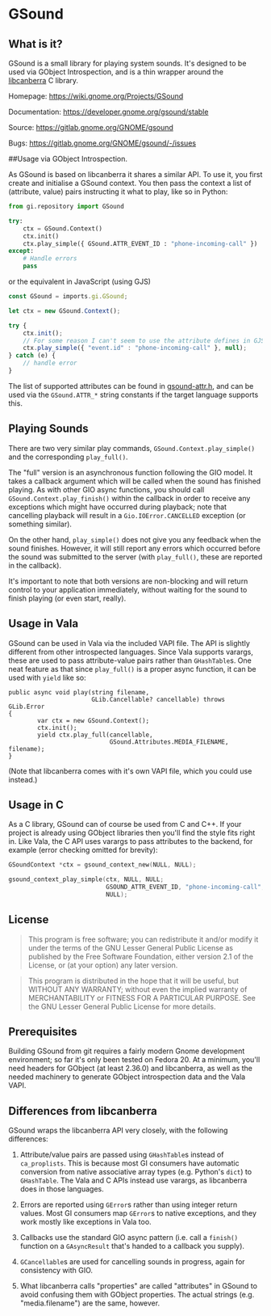 GSound
======

What is it?
-----------

GSound is a small library for playing system sounds. It's designed to be
used via GObject Introspection, and is a thin wrapper around the [libcanberra](http://0pointer.de/lennart/projects/libcanberra/) C library.

Homepage: https://wiki.gnome.org/Projects/GSound

Documentation: https://developer.gnome.org/gsound/stable

Source: https://gitlab.gnome.org/GNOME/gsound

Bugs: https://gitlab.gnome.org/GNOME/gsound/-/issues

##Usage via GObject Introspection.

As GSound is based on libcanberra it shares a similar API. To use it,
you first create and initialise a GSound context. You then pass the
context a list of (attribute, value) pairs instructing it what to play,
like so in Python:

```Python
from gi.repository import GSound

try:
    ctx = GSound.Context()
    ctx.init()
    ctx.play_simple({ GSound.ATTR_EVENT_ID : "phone-incoming-call" })
except:
    # Handle errors
    pass
```

or the equivalent in JavaScript (using GJS)

```JavaScript
const GSound = imports.gi.GSound;

let ctx = new GSound.Context();

try {
    ctx.init();
    // For some reason I can't seem to use the attribute defines in GJS
    ctx.play_simple({ "event.id" : "phone-incoming-call" }, null);
} catch (e) {
    // handle error
}
```

The list of supported attributes can be found in 
[gsound-attr.h](https://developer.gnome.org/gsound/stable/gsound-GSound-Attributes.html),
and can be used via the `GSound.ATTR_*` string constants if the target
language supports this.

Playing Sounds
--------------

There are two very similar play commands, `GSound.Context.play_simple()`
and the corresponding `play_full()`.

The "full" version is an asynchronous function following the GIO model.
It takes a callback argument which will be called when the sound has
finished playing. As with other GIO async functions, you should call
`GSound.Context.play_finish()` within the callback in order to receive
any exceptions which might have occurred during playback; note that
cancelling playback will result in a `Gio.IOError.CANCELLED` exception
(or something similar).

On the other hand, `play_simple()` does not give you any feedback when
the sound finishes. However, it will still report any errors which
occurred before the sound was submitted to the server (with
`play_full()`, these are reported in the callback).

It's important to note that both versions are non-blocking and will
return control to your application immediately, without waiting for the
sound to finish playing (or even start, really).

Usage in Vala
-------------

GSound can be used in Vala via the included VAPI file. The API is
slightly different from other introspected languages. Since Vala supports
varargs, these are used to pass attribute-value pairs rather than
`GHashTable`s. One neat feature as that since `play_full()` is a proper
async function, it can be used with `yield` like so:

```Vala
public async void play(string filename,
                       GLib.Cancellable? cancellable) throws GLib.Error
{
        var ctx = new GSound.Context();
        ctx.init();
        yield ctx.play_full(cancellable,
                            GSound.Attributes.MEDIA_FILENAME, filename);
}
```

(Note that libcanberra comes with it's own VAPI file, which you could use
instead.)

Usage in C
-----------

As a C library, GSound can of course be used from C and C++. If your project
is already using  GObject libraries then you'll find the style fits right in.
Like Vala, the C API uses varargs to pass attributes to the backend, for
example (error checking omitted for brevity):

```C
GSoundContext *ctx = gsound_context_new(NULL, NULL);

gsound_context_play_simple(ctx, NULL, NULL;
                           GSOUND_ATTR_EVENT_ID, "phone-incoming-call",
                           NULL);
```

License
-------

> This program is free software; you can redistribute it and/or modify it
> under the terms of the GNU Lesser General Public License as published
> by the Free Software Foundation, either version 2.1 of the License, or
> (at your option) any later version.

> This program is distributed in the hope that it will be useful, but
> WITHOUT ANY WARRANTY; without even the implied warranty of
> MERCHANTABILITY or FITNESS FOR A PARTICULAR PURPOSE. See the GNU Lesser
> General Public License for more details.

Prerequisites
-------------

Building GSound from git requires a fairly modern Gnome development
environment; so far it's only been tested on Fedora 20. At a minimum,
you'll need headers for GObject (at least 2.36.0) and libcanberra, as well
as the needed machinery to generate GObject introspection data and the Vala
VAPI. 

Differences from libcanberra
----------------------------

GSound wraps the libcanberra API very closely, with the following
differences:

1) Attribute/value pairs are passed using `GHashTable`s instead of
   `ca_proplists`. This is because most GI consumers have automatic conversion
   from native associative array types (e.g. Python's `dict`) to `GHashTable`.
   The Vala and C APIs instead use varargs, as libcanberra does in those
   languages.

2) Errors are reported using `GError`s rather than using integer return values.
   Most GI consumers map `GError`s to native exceptions, and they work mostly like
   exceptions in Vala too.

3) Callbacks use the standard GIO async pattern (i.e. call a `finish()` function
   on a `GAsyncResult` that's handed to a callback you supply).

4) `GCancellable`s are used for cancelling sounds in progress, again for
   consistency with GIO.

5) What libcanberra calls "properties" are called "attributes" in GSound to
   avoid confusing them with GObject properties. The actual strings (e.g.
   "media.filename") are the same, however.
